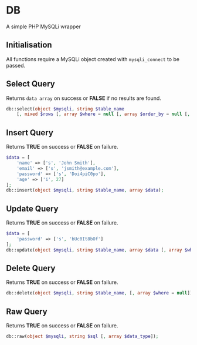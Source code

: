 # DB

A simple PHP MySQLi wrapper

## Initialisation
All functions require a MySQLi object created with `mysqli_connect` to be passed.

## Select Query
Returns `data array` on success or **FALSE** if no results are found.
```php
db::select(object $mysqli, string $table_name 
	[, mixed $rows [, array $where = null [, array $order_by = null [, string $limit]]]]);
```

## Insert Query
Returns **TRUE** on success or **FALSE** on failure.
```php
$data = [
	'name' => ['s', 'John Smith'],
	'email' => ['s', 'jsmith@example.com'],
	'password' => ['s', 'Doi4piC0po'],
	'age' => ['i', 27]
];
db::insert(object $mysqli, string $table_name, array $data);
```

## Update Query
Returns **TRUE** on success or **FALSE** on failure.
```php
$data = [
	'password' => ['s', 'bUc0It8bOf']
];
db::update(object $mysqli, string $table_name, array $data [, array $where = null]);
```

## Delete Query
Returns **TRUE** on success or **FALSE** on failure.
```php
db::delete(object $mysqli, string $table_name, [, array $where = null]);
```

## Raw Query
Returns **TRUE** on success or **FALSE** on failure.
```php
db::raw(object $mysqli, string $sql [, array $data_type]);
```
